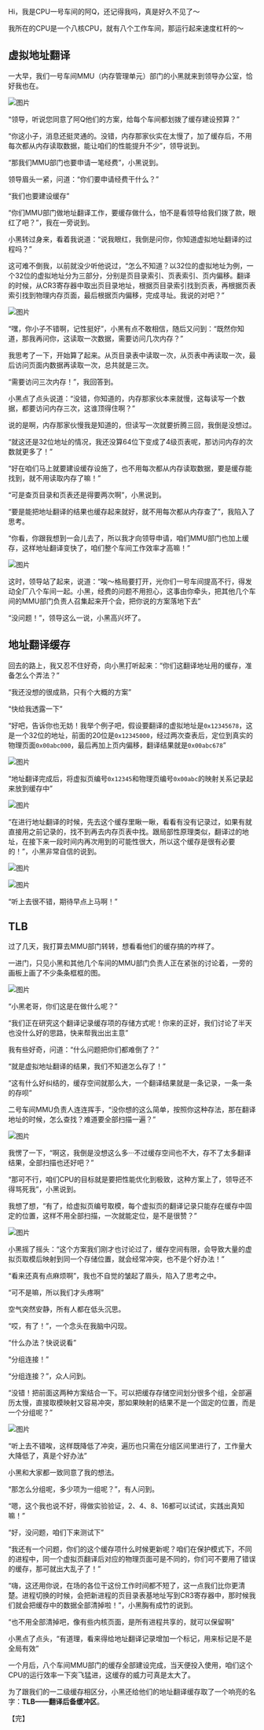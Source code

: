 Hi，我是CPU一号车间的阿Q，还记得我吗，真是好久不见了～

我所在的CPU是一个八核CPU，就有八个工作车间，那运行起来速度杠杆的～

## **虚拟地址翻译**

一大早，我们一号车间MMU（内存管理单元）部门的小黑就来到领导办公室，恰好我也在。

![图片](image/640-1639320987537151.webp)

“领导，听说您同意了阿Q他们的方案，给每个车间都划拨了缓存建设预算？”

“你这小子，消息还挺灵通的。没错，内存那家伙实在太慢了，加了缓存后，不用每次都从内存读取数据，能让咱们的性能提升不少”，领导说到。

“那我们MMU部门也要申请一笔经费”，小黑说到。

领导眉头一紧，问道：“你们要申请经费干什么？”

“我们也要建设缓存”

“你们MMU部门做地址翻译工作，要缓存做什么，怕不是看领导给我们拨了款，眼红了吧？”，我在一旁说到。

小黑转过身来，看着我说道：“说我眼红，我倒是问你，你知道虚拟地址翻译的过程吗？”

这可难不倒我，以前就没少听他说过，“怎么不知道？以32位的虚拟地址为例，一个32位的虚拟地址分为三部分，分别是页目录索引、页表索引、页内偏移。翻译的时候，从CR3寄存器中取出页目录地址，根据页目录索引找到页表，再根据页表索引找到物理内存页面，最后根据页内偏移，完成寻址。我说的对吧？”

![图片](image/640-1639320987537152.webp)

“嘿，你小子不错啊，记性挺好”，小黑有点不敢相信，随后又问到：“既然你知道，那我再问你，这读取一次数据，需要访问几次内存？”

我思考了一下，开始算了起来。从页目录表中读取一次，从页表中再读取一次，最后访问页面内数据再读取一次，总共就是三次。

“需要访问三次内存！”，我回答到。

小黑点了点头说道：“没错，你知道的，内存那家伙本来就慢，这每读写一个数据，都要访问内存三次，这谁顶得住啊？”

说的是啊，内存那家伙慢我是知道的，但读写一次就要折腾三回，我倒是没想过。

“就这还是32位地址的情况，我还没算64位下变成了4级页表呢，那访问内存的次数就更多了！”

“好在咱们马上就要建设缓存设施了，也不用每次都从内存读取数据，要是缓存能找到，就不用读取内存了嘛！”

“可是查页目录和页表还是得要两次啊”，小黑说到。

“要是能把地址翻译的结果也缓存起来就好，就不用每次都从内存查了”，我陷入了思考。

“你看，你跟我想到一会儿去了，所以我才向领导申请，咱们MMU部门也加上缓存，这样地址翻译变快了，咱们整个车间工作效率才高嘛！”

![图片](image/640-1639320987537153.webp)

这时，领导站了起来，说道：“唉～格局要打开，光你们一号车间提高不行，得发动全厂八个车间一起。小黑，经费的问题不用担心，这事由你牵头，把其他几个车间的MMU部门负责人召集起来开个会，把你说的方案落地下去”

“没问题！”，领导这么一说，小黑高兴坏了。

## **地址翻译缓存**

回去的路上，我又忍不住好奇，向小黑打听起来：“你们这翻译地址用的缓存，准备怎么个弄法？”

“我还没想的很成熟，只有个大概的方案”

“快给我透露一下”

“好吧，告诉你也无妨！我举个例子吧，假设要翻译的虚拟地址是`0x12345678`，这是一个32位的地址，前面的20位是`0x12345000`，经过两次查表后，定位到真实的物理页面`0x00abc000`，最后再加上页内偏移，翻译结果就是`0x00abc678`”

![图片](image/640-1639320987537154.webp)

“地址翻译完成后，将虚拟页编号`0x12345`和物理页编号`0x00abc`的映射关系记录起来放到缓存中”

![图片](image/640-1639320987537155.webp)

“在进行地址翻译的时候，先去这个缓存里瞅一瞅，看看有没有记录过，如果有就直接用之前记录的，找不到再去内存页表中找。跟局部性原理类似，翻译过的地址，在接下来一段时间内再次用到的可能性很大，所以这个缓存是很有必要的！”，小黑非常自信的说到。

![图片](image/640-1639320987537156.webp)

![图片](image/640-1639320987537157.webp)

“听上去很不错，期待早点上马啊！”

## **TLB**

过了几天，我打算去MMU部门转转，想看看他们的缓存搞的咋样了。

一进门，只见小黑和其他几个车间的MMU部门负责人正在紧张的讨论着，一旁的画板上画了不少条条框框的图。

![图片](image/640-1639320987537158.webp)

“小黑老哥，你们这是在做什么呢？”

“我们正在研究这个翻译记录缓存项的存储方式呢！你来的正好，我们讨论了半天也没什么好的思路，快来帮我出出主意”

我有些好奇，问道：“什么问题把你们都难倒了？”

“就是虚拟地址翻译的结果，我们不知道怎么存了！”

“这有什么好纠结的，缓存空间就那么大，一个翻译结果就是一条记录，一条一条的存呗”

二号车间MMU负责人连连挥手，“没你想的这么简单，按照你这种存法，那在翻译地址的时候，怎么查找？难道要全部扫描一遍？”

![图片](image/640-1639320987537159.webp)

我愣了一下，“啊这，我倒是没想这么多···不过缓存空间也不大，存不了太多翻译结果，全部扫描也还好吧？”

“那可不行，咱们CPU的目标就是要把性能优化到极致，这种方案上了，领导还不得骂死我”，小黑说到。

我想了想，“有了，给虚拟页编号取模，每个虚拟页的翻译记录只能存在缓存中固定的位置，这样不用全部扫描，一次就能定位，是不是很赞？”

![图片](image/640-1639320987538160.webp)

小黑摇了摇头：“这个方案我们刚才也讨论过了，缓存空间有限，会导致大量的虚拟页取模后映射到同一个存储位置，就会经常冲突，也不是个好办法！”

“看来还真有点麻烦啊”，我也不自觉的皱起了眉头，陷入了思考之中。

“可不是嘛，所以我们才头疼啊”

空气突然安静，所有人都在低头沉思。

“哎，有了！”，一个念头在我脑中闪现。

“什么办法？快说说看”

“分组连接！”

“分组连接？”，众人问到。

“没错！把前面这两种方案结合一下。可以把缓存存储空间划分很多个组，全部遍历太慢，直接取模映射又容易冲突，那如果映射的结果不是一个固定的位置，而是一个分组呢？”

![图片](image/640-1639320987538161.webp)

“听上去不错唉，这样既降低了冲突，遍历也只需在分组区间里进行了，工作量大大降低了，真是个好办法”

小黑和大家都一致同意了我的想法。

“那怎么分组呢，多少项为一组呢？”，有人问到。

“嗯，这个我也说不好，得做实验验证，2、4、8、16都可以试试，实践出真知嘛！”

“好，没问题，咱们下来测试下”

“我还有一个问题，你们的这个缓存项什么时候更新呢？咱们在保护模式下，不同的进程中，同一个虚拟页翻译后对应的物理页面可是不同的，你们可不要用了错误的缓存，那可就出大乱子了！”

“嗨，这还用你说，在场的各位干这份工作时间都不短了，这一点我们比你更清楚。进程切换的时候，会把新进程的页目录表基地址写到CR3寄存器中，那时候我们就会把缓存中的数据全部清掉啦！”，小黑胸有成竹的说到。

“也不用全部清掉吧，像有些内核页面，是所有进程共享的，就可以保留啊”

小黑点了点头，“有道理，看来得给地址翻译记录增加一个标记，用来标记是不是全局有效”

一个月后，八个车间MMU部门的缓存全部建设完成，当天便投入使用，咱们这个CPU的运行效率一下突飞猛进，这缓存的威力可真是太大了。

为了跟我们的一二级缓存相区分，小黑还给他们的地址翻译缓存取了一个响亮的名字：**TLB——翻译后备缓冲区**。

【完】